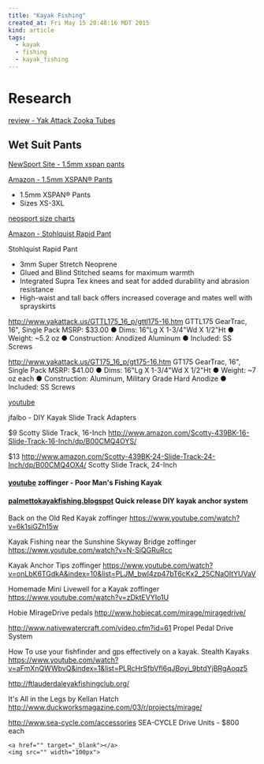 ```yaml
---
title: "Kayak Fishing"
created_at: Fri May 15 20:48:16 MDT 2015
kind: article
tags:
  - kayak
  - fishing
  - kayak_fishing
---
```


# Research


<a href="http://www.stundumplings.co.uk/fishing-and-hunting/rigging-up-the-kayak-for-trolling-installing-my-yak-attack-zooka-tubes/" target="_blank">review - Yak Attack Zooka Tubes</a>


## Wet Suit Pants

<a href="http://neosportusa.com/paddle/product/1-5mm-xspan-pants/" target="_blank">NewSport Site - 1.5mm xspan pants</a>

<a href="http://www.amazon.com/gp/product/B002YQHF1K" target="_blank">Amazon - 1.5mm XSPAN® Pants</a>

* 1.5mm XSPAN® Pants
* Sizes XS-3XL 

<a href="http://neosportusa.com/paddle/size-charts/" target="_blank">neosport size charts</a>


<a href="http://www.amazon.com/Stohlquist-556213-Parent-Rapid-Pant/dp/B00HLCBOY6/" target="_blank">Amazon - Stohlquist Rapid Pant</a>

Stohlquist Rapid Pant

* 3mm Super Stretch Neoprene
* Glued and Blind Stitched seams for maximum warmth
* Integrated Supra Tex knees and seat for added durability and abrasion resistance
* High-waist and tall back offers increased coverage and mates well with sprayskirts



http://www.yakattack.us/GTTL175_16_p/gttl175-16.htm
GTTL175 GearTrac, 16", Single Pack
MSRP: $33.00
● Dims: 16"Lg X 1-3/4"Wd X 1/2"Ht
● Weight: ~5.2 oz
● Construction: Anodized Aluminum
● Included: SS Screws

http://www.yakattack.us/GT175_16_p/gt175-16.htm
GT175 GearTrac, 16", Single Pack
MSRP: $41.00
● Dims: 16"Lg X 1-3/4"Wd X 1/2"Ht
● Weight: ~7 oz each
● Construction: Aluminum, Military Grade Hard Anodize
● Included: SS Screws

[youtube]()

jfalbo - DIY Kayak Slide Track Adapters

$9
Scotty Slide Track, 16-Inch
http://www.amazon.com/Scotty-439BK-16-Slide-Track-16-Inch/dp/B00CMQ4OYS/

$13
http://www.amazon.com/Scotty-439BK-24-Slide-Track-24-Inch/dp/B00CMQ4OX4/
Scotty Slide Track, 24-Inch

#### [youtube](https://www.youtube.com/watch?v=0OnxGU-i_z4) zoffinger - Poor Man's Fishing Kayak


#### [palmettokayakfishing.blogspot](http://www.palmettokayakfishing.blogspot.com/2011/11/quick-release-diy-kayak-anchor-system.html) Quick release DIY kayak anchor system


Back on the Old Red Kayak
zoffinger
https://www.youtube.com/watch?v=6k1siGZh15w




Kayak Fishing near the Sunshine Skyway Bridge
zoffinger 
https://www.youtube.com/watch?v=N-SiQGRuRcc




Kayak Anchor Tips
zoffinger 
https://www.youtube.com/watch?v=onLbK6TGdkA&index=10&list=PLJM_bwl4zp47bT6cKx2_25CNaOItYUVaV



Homemade Mini Livewell for a Kayak
zoffinger 
https://www.youtube.com/watch?v=zDktEVYIo1U



Hobie MirageDrive pedals
http://www.hobiecat.com/mirage/miragedrive/





http://www.nativewatercraft.com/video.cfm?id=61
Propel Pedal Drive System





How To use your fishfinder and gps effectively on a kayak.
Stealth Kayaks 
https://www.youtube.com/watch?v=aFmXnQWWbvQ&index=1&list=PLRcHrSfbVfl6qJBoyi_9btdYjBRgAoqz5


http://ftlauderdaleyakfishingclub.org/



It's All in the Legs
by Kellan Hatch
http://www.duckworksmagazine.com/03/r/projects/mirage/




http://www.sea-cycle.com/accessories
SEA-CYCLE Drive Units - $800 each

~~~~~~~~~~~~~~~~
<a href="" target="_blank"></a>
<img src="" width="100px">
~~~~~~~~~~~~~~~~

